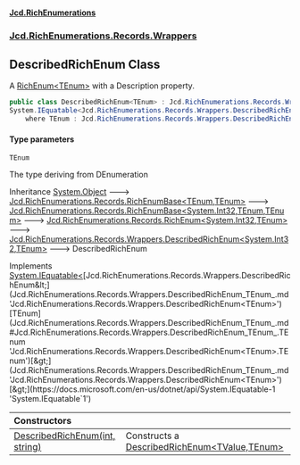 #### [Jcd.RichEnumerations](index.md 'index')
### [Jcd.RichEnumerations.Records.Wrappers](Jcd.RichEnumerations.Records.Wrappers.md 'Jcd.RichEnumerations.Records.Wrappers')

## DescribedRichEnum<TEnum> Class

A [RichEnum&lt;TEnum&gt;](Jcd.RichEnumerations.Records.RichEnum_TEnum_.md 'Jcd.RichEnumerations.Records.RichEnum<TEnum>') with a Description property.

```csharp
public class DescribedRichEnum<TEnum> : Jcd.RichEnumerations.Records.Wrappers.DescribedRichEnum<int, TEnum>,
System.IEquatable<Jcd.RichEnumerations.Records.Wrappers.DescribedRichEnum<TEnum>>
    where TEnum : Jcd.RichEnumerations.Records.Wrappers.DescribedRichEnum<TEnum>
```
#### Type parameters

<a name='Jcd.RichEnumerations.Records.Wrappers.DescribedRichEnum_TEnum_.TEnum'></a>

`TEnum`

The type deriving from DEnumeration

Inheritance [System.Object](https://docs.microsoft.com/en-us/dotnet/api/System.Object 'System.Object') &#129106; [Jcd.RichEnumerations.Records.RichEnumBase&lt;](Jcd.RichEnumerations.Records.RichEnumBase_TEnumeration,TEnumeratedItem_.md 'Jcd.RichEnumerations.Records.RichEnumBase<TEnumeration,TEnumeratedItem>')[TEnum](Jcd.RichEnumerations.Records.Wrappers.DescribedRichEnum_TEnum_.md#Jcd.RichEnumerations.Records.Wrappers.DescribedRichEnum_TEnum_.TEnum 'Jcd.RichEnumerations.Records.Wrappers.DescribedRichEnum<TEnum>.TEnum')[,](Jcd.RichEnumerations.Records.RichEnumBase_TEnumeration,TEnumeratedItem_.md 'Jcd.RichEnumerations.Records.RichEnumBase<TEnumeration,TEnumeratedItem>')[TEnum](Jcd.RichEnumerations.Records.Wrappers.DescribedRichEnum_TEnum_.md#Jcd.RichEnumerations.Records.Wrappers.DescribedRichEnum_TEnum_.TEnum 'Jcd.RichEnumerations.Records.Wrappers.DescribedRichEnum<TEnum>.TEnum')[&gt;](Jcd.RichEnumerations.Records.RichEnumBase_TEnumeration,TEnumeratedItem_.md 'Jcd.RichEnumerations.Records.RichEnumBase<TEnumeration,TEnumeratedItem>') &#129106; [Jcd.RichEnumerations.Records.RichEnumBase&lt;](Jcd.RichEnumerations.Records.RichEnumBase_TValue,TEnumeration,TEnumeratedItem_.md 'Jcd.RichEnumerations.Records.RichEnumBase<TValue,TEnumeration,TEnumeratedItem>')[System.Int32](https://docs.microsoft.com/en-us/dotnet/api/System.Int32 'System.Int32')[,](Jcd.RichEnumerations.Records.RichEnumBase_TValue,TEnumeration,TEnumeratedItem_.md 'Jcd.RichEnumerations.Records.RichEnumBase<TValue,TEnumeration,TEnumeratedItem>')[TEnum](Jcd.RichEnumerations.Records.Wrappers.DescribedRichEnum_TEnum_.md#Jcd.RichEnumerations.Records.Wrappers.DescribedRichEnum_TEnum_.TEnum 'Jcd.RichEnumerations.Records.Wrappers.DescribedRichEnum<TEnum>.TEnum')[,](Jcd.RichEnumerations.Records.RichEnumBase_TValue,TEnumeration,TEnumeratedItem_.md 'Jcd.RichEnumerations.Records.RichEnumBase<TValue,TEnumeration,TEnumeratedItem>')[TEnum](Jcd.RichEnumerations.Records.Wrappers.DescribedRichEnum_TEnum_.md#Jcd.RichEnumerations.Records.Wrappers.DescribedRichEnum_TEnum_.TEnum 'Jcd.RichEnumerations.Records.Wrappers.DescribedRichEnum<TEnum>.TEnum')[&gt;](Jcd.RichEnumerations.Records.RichEnumBase_TValue,TEnumeration,TEnumeratedItem_.md 'Jcd.RichEnumerations.Records.RichEnumBase<TValue,TEnumeration,TEnumeratedItem>') &#129106; [Jcd.RichEnumerations.Records.RichEnum&lt;](Jcd.RichEnumerations.Records.RichEnum_TValue,TEnum_.md 'Jcd.RichEnumerations.Records.RichEnum<TValue,TEnum>')[System.Int32](https://docs.microsoft.com/en-us/dotnet/api/System.Int32 'System.Int32')[,](Jcd.RichEnumerations.Records.RichEnum_TValue,TEnum_.md 'Jcd.RichEnumerations.Records.RichEnum<TValue,TEnum>')[TEnum](Jcd.RichEnumerations.Records.Wrappers.DescribedRichEnum_TEnum_.md#Jcd.RichEnumerations.Records.Wrappers.DescribedRichEnum_TEnum_.TEnum 'Jcd.RichEnumerations.Records.Wrappers.DescribedRichEnum<TEnum>.TEnum')[&gt;](Jcd.RichEnumerations.Records.RichEnum_TValue,TEnum_.md 'Jcd.RichEnumerations.Records.RichEnum<TValue,TEnum>') &#129106; [Jcd.RichEnumerations.Records.Wrappers.DescribedRichEnum&lt;](Jcd.RichEnumerations.Records.Wrappers.DescribedRichEnum_TValue,TEnum_.md 'Jcd.RichEnumerations.Records.Wrappers.DescribedRichEnum<TValue,TEnum>')[System.Int32](https://docs.microsoft.com/en-us/dotnet/api/System.Int32 'System.Int32')[,](Jcd.RichEnumerations.Records.Wrappers.DescribedRichEnum_TValue,TEnum_.md 'Jcd.RichEnumerations.Records.Wrappers.DescribedRichEnum<TValue,TEnum>')[TEnum](Jcd.RichEnumerations.Records.Wrappers.DescribedRichEnum_TEnum_.md#Jcd.RichEnumerations.Records.Wrappers.DescribedRichEnum_TEnum_.TEnum 'Jcd.RichEnumerations.Records.Wrappers.DescribedRichEnum<TEnum>.TEnum')[&gt;](Jcd.RichEnumerations.Records.Wrappers.DescribedRichEnum_TValue,TEnum_.md 'Jcd.RichEnumerations.Records.Wrappers.DescribedRichEnum<TValue,TEnum>') &#129106; DescribedRichEnum<TEnum>

Implements [System.IEquatable&lt;](https://docs.microsoft.com/en-us/dotnet/api/System.IEquatable-1 'System.IEquatable`1')[Jcd.RichEnumerations.Records.Wrappers.DescribedRichEnum&lt;](Jcd.RichEnumerations.Records.Wrappers.DescribedRichEnum_TEnum_.md 'Jcd.RichEnumerations.Records.Wrappers.DescribedRichEnum<TEnum>')[TEnum](Jcd.RichEnumerations.Records.Wrappers.DescribedRichEnum_TEnum_.md#Jcd.RichEnumerations.Records.Wrappers.DescribedRichEnum_TEnum_.TEnum 'Jcd.RichEnumerations.Records.Wrappers.DescribedRichEnum<TEnum>.TEnum')[&gt;](Jcd.RichEnumerations.Records.Wrappers.DescribedRichEnum_TEnum_.md 'Jcd.RichEnumerations.Records.Wrappers.DescribedRichEnum<TEnum>')[&gt;](https://docs.microsoft.com/en-us/dotnet/api/System.IEquatable-1 'System.IEquatable`1')

| Constructors | |
| :--- | :--- |
| [DescribedRichEnum(int, string)](Jcd.RichEnumerations.Records.Wrappers.DescribedRichEnum_TEnum_.DescribedRichEnum(int,string).md 'Jcd.RichEnumerations.Records.Wrappers.DescribedRichEnum<TEnum>.DescribedRichEnum(int, string)') | Constructs a [DescribedRichEnum&lt;TValue,TEnum&gt;](Jcd.RichEnumerations.Records.Wrappers.DescribedRichEnum_TValue,TEnum_.md 'Jcd.RichEnumerations.Records.Wrappers.DescribedRichEnum<TValue,TEnum>') |
